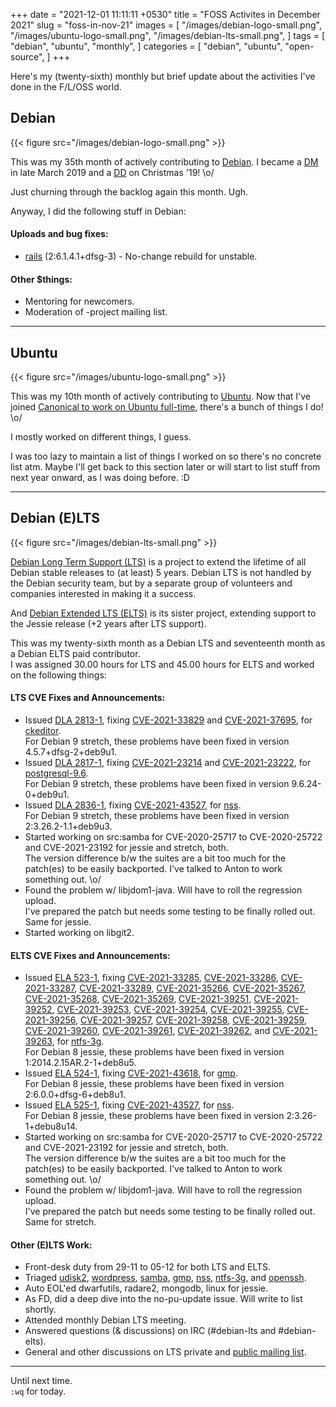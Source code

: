 +++
date = "2021-12-01 11:11:11 +0530"
title = "FOSS Activites in December 2021"
slug = "foss-in-nov-21"
images = [
    "/images/debian-logo-small.png",
    "/images/ubuntu-logo-small.png",
    "/images/debian-lts-small.png",
]
tags = [
    "debian",
    "ubuntu",
    "monthly",
]
categories = [
    "debian",
    "ubuntu",
    "open-source",
]
+++

Here's my (twenty-sixth) monthly but brief update about the activities I've done in the F/L/OSS world.

## Debian
{{< figure src="/images/debian-logo-small.png" >}}

This was my 35th month of actively contributing to [Debian](https://www.debian.org/).
I became a [DM](https://wiki.debian.org/DebianMaintainer) in late March 2019 and a [DD](https://wiki.debian.org/DebianDeveloper) on Christmas '19! \o/

Just churning through the backlog again this month. Ugh.

Anyway, I did the following stuff in Debian:

#### Uploads and bug fixes:

- [rails](https://tracker.debian.org/pkg/rails) (2:6.1.4.1+dfsg-3) - No-change rebuild for unstable.

#### Other $things:

- Mentoring for newcomers.
- Moderation of -project mailing list.

---

## Ubuntu
{{< figure src="/images/ubuntu-logo-small.png" >}}

This was my 10th month of actively contributing to [Ubuntu](https://ubuntu.com/about).
Now that I've joined [Canonical to work on Ubuntu full-time](https://utkarsh2102.com/posts/hello-canonical/), there's a bunch of things I do! \o/

I mostly worked on different things, I guess.

I was too lazy to maintain a list of things I worked on so there's
no concrete list atm. Maybe I'll get back to this section later or
will start to list stuff from next year onward, as I was doing before. :D

---

## Debian (E)LTS
{{< figure src="/images/debian-lts-small.png" >}}

[Debian Long Term Support (LTS)](https://www.freexian.com/en/services/debian-lts.html) is a project to extend the lifetime of all Debian stable releases to (at least) 5 years. Debian LTS is not handled by the Debian security team, but by a separate group of volunteers and companies interested in making it a success.  

And [Debian Extended LTS (ELTS)](https://deb.freexian.com/extended-lts) is its sister project, extending support to the Jessie release (+2 years after LTS support).

This was my twenty-sixth month as a Debian LTS and seventeenth month as a Debian ELTS paid contributor.  
I was assigned 30.00 hours for LTS and 45.00 hours for ELTS and worked on the following things:  

#### LTS CVE Fixes and Announcements:

- Issued [DLA 2813-1](), fixing [CVE-2021-33829](https://security-tracker.debian.org/tracker/CVE-2021-33829) and [CVE-2021-37695](https://security-tracker.debian.org/tracker/CVE-2021-37695), for [ckeditor](https://tracker.debian.org/pkg/ckeditor).  
  For Debian 9 stretch, these problems have been fixed in version 4.5.7+dfsg-2+deb9u1.
- Issued [DLA 2817-1](), fixing [CVE-2021-23214](https://security-tracker.debian.org/tracker/CVE-2021-23214) and [CVE-2021-23222](https://security-tracker.debian.org/tracker/CVE-2021-23222), for [postgresql-9.6](https://tracker.debian.org/pkg/postgresql-9.6).  
  For Debian 9 stretch, these problems have been fixed in version 9.6.24-0+deb9u1.
- Issued [DLA 2836-1](), fixing [CVE-2021-43527](https://security-tracker.debian.org/tracker/CVE-2021-43527), for [nss](https://tracker.debian.org/pkg/nss).  
  For Debian 9 stretch, these problems have been fixed in version 2:3.26.2-1.1+deb9u3.
- Started working on src:samba for CVE-2020-25717 to CVE-2020-25722 and CVE-2021-23192 for jessie and stretch, both.  
  The version difference b/w the suites are a bit too much for the patch(es) to be easily backported. I've talked to Anton to work something out. \o/
- Found the problem w/ libjdom1-java. Will have to roll the regression upload.  
  I've prepared the patch but needs some testing to be finally rolled out. Same for jessie.
- Started working on libgit2.

#### ELTS CVE Fixes and Announcements:

- Issued [ELA 523-1](), fixing [CVE-2021-33285](https://security-tracker.debian.org/tracker/CVE-2021-33285), [CVE-2021-33286](https://security-tracker.debian.org/tracker/CVE-2021-33286), [CVE-2021-33287](https://security-tracker.debian.org/tracker/CVE-2021-33287), [CVE-2021-33289](https://security-tracker.debian.org/tracker/CVE-2021-33289), [CVE-2021-35266](https://security-tracker.debian.org/tracker/CVE-2021-35266), [CVE-2021-35267](https://security-tracker.debian.org/tracker/CVE-2021-35267), [CVE-2021-35268](https://security-tracker.debian.org/tracker/CVE-2021-35268), [CVE-2021-35269](https://security-tracker.debian.org/tracker/CVE-2021-35269), [CVE-2021-39251](https://security-tracker.debian.org/tracker/CVE-2021-39251), [CVE-2021-39252](https://security-tracker.debian.org/tracker/CVE-2021-39252), [CVE-2021-39253](https://security-tracker.debian.org/tracker/CVE-2021-39253), [CVE-2021-39254](https://security-tracker.debian.org/tracker/CVE-2021-39254), [CVE-2021-39255](https://security-tracker.debian.org/tracker/CVE-2021-39255), [CVE-2021-39256](https://security-tracker.debian.org/tracker/CVE-2021-39256), [CVE-2021-39257](https://security-tracker.debian.org/tracker/CVE-2021-39257), [CVE-2021-39258](https://security-tracker.debian.org/tracker/CVE-2021-39258), [CVE-2021-39259](https://security-tracker.debian.org/tracker/CVE-2021-39259), [CVE-2021-39260](https://security-tracker.debian.org/tracker/CVE-2021-39260), [CVE-2021-39261](https://security-tracker.debian.org/tracker/CVE-2021-39261), [CVE-2021-39262](https://security-tracker.debian.org/tracker/CVE-2021-39262), and [CVE-2021-39263](https://security-tracker.debian.org/tracker/CVE-2021-39263), for [ntfs-3g](https://tracker.debian.org/pkg/ntfs-3g).  
  For Debian 8 jessie, these problems have been fixed in version 1:2014.2.15AR.2-1+deb8u5.
- Issued [ELA 524-1](), fixing [CVE-2021-43618](https://security-tracker.debian.org/tracker/CVE-2021-43618), for [gmp](https://tracker.debian.org/pkg/gmp).  
  For Debian 8 jessie, these problems have been fixed in version 2:6.0.0+dfsg-6+deb8u1.
- Issued [ELA 525-1](), fixing [CVE-2021-43527](https://security-tracker.debian.org/tracker/CVE-2021-43527), for [nss](https://tracker.debian.org/pkg/nss).  
  For Debian 8 jessie, these problems have been fixed in version 2:3.26-1+debu8u14.
- Started working on src:samba for CVE-2020-25717 to CVE-2020-25722 and CVE-2021-23192 for jessie and stretch, both.  
  The version difference b/w the suites are a bit too much for the patch(es) to be easily backported. I've talked to Anton to work something out. \o/
- Found the problem w/ libjdom1-java. Will have to roll the regression upload.  
  I've prepared the patch but needs some testing to be finally rolled out. Same for stretch.

#### Other (E)LTS Work:

- Front-desk duty from 29-11 to 05-12 for both LTS and ELTS.
- Triaged [udisk2](https://tracker.debian.org/pkg/udisks2),
[wordpress](https://tracker.debian.org/pkg/wordpress),
[samba](https://tracker.debian.org/pkg/samba),
[gmp](https://tracker.debian.org/pkg/gmp),
[nss](https://tracker.debian.org/pkg/nss),
[ntfs-3g](https://tracker.debian.org/pkg/ntfs-3g), and
[openssh](https://tracker.debian.org/pkg/openssh).
- Auto EOL'ed dwarfutils, radare2, mongodb, linux for jessie.
- As FD, did a deep dive into the no-pu-update issue. Will write to list shortly.
- Attended monthly Debian LTS meeting.
- Answered questions (& discussions) on IRC (#debian-lts and #debian-elts).
- General and other discussions on LTS private and [public mailing list](https://lists.debian.org/debian-lts/2021/11/threads.html).

---

Until next time.  
`:wq` for today.
